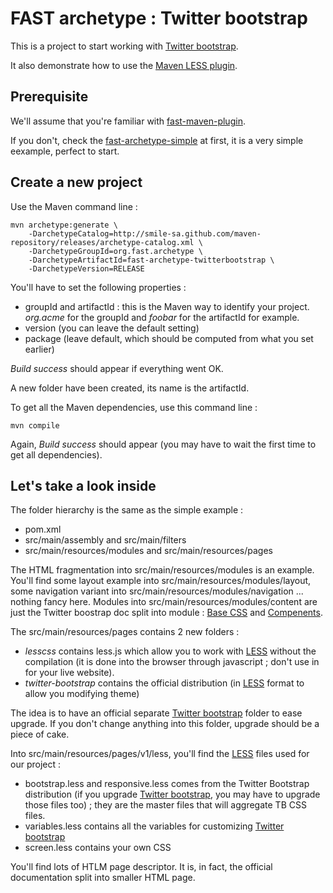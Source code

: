 # FAST archetype : Twitter bootstrap

This is a project to start working with [Twitter bootstrap](http://twitter.github.io/bootstrap/).

It also demonstrate how to use the [Maven LESS plugin](http://smile-sa.github.io/fast-maven-plugin/2.3/extra-less.html).

## Prerequisite

We'll assume that you're familiar with [fast-maven-plugin](http://smile-sa.github.io/fast-maven-plugin).

If you don't, check the [fast-archetype-simple](http://smile-sa.github.io/fast-archetype/fast-archetype-simple) at first, it is a very simple eexample, perfect to start.

## Create a new project

Use the Maven command line :

```
mvn archetype:generate \
	-DarchetypeCatalog=http://smile-sa.github.com/maven-repository/releases/archetype-catalog.xml \
	-DarchetypeGroupId=org.fast.archetype \
	-DarchetypeArtifactId=fast-archetype-twitterbootstrap \
	-DarchetypeVersion=RELEASE
```

You'll have to set the following properties :

- groupId and artifactId : this is the Maven way to identify your project. *org.acme* for the groupId and *foobar* for the artifactId for example.
- version (you can leave the default setting)
- package (leave default, which should be computed from what you set earlier)

*Build success* should appear if everything went OK.

A new folder have been created, its name is the artifactId.

To get all the Maven dependencies, use this command line :

```
mvn compile
```

Again, *Build success* should appear (you may have to wait the first time to get all dependencies).

## Let's take a look inside

The folder hierarchy is the same as the simple example :

- pom.xml
- src/main/assembly and src/main/filters
- src/main/resources/modules and src/main/resources/pages

The HTML fragmentation into src/main/resources/modules is an example.
You'll find some layout example into src/main/resources/modules/layout, some navigation variant into src/main/resources/modules/navigation ... nothing fancy here.
Modules into src/main/resources/modules/content are just the Twitter boostrap doc split into module : [Base CSS](http://twitter.github.io/bootstrap/base-css.html) and [Compenents](http://twitter.github.io/bootstrap/components.html).

The src/main/resources/pages contains 2 new folders :

- *lesscss* contains less.js which allow you to work with [LESS](http://lesscss.org) without the compilation (it is done into the browser through javascript ; don't use in for your live website).
- *twitter-bootstrap* contains the official distribution (in [LESS](http://lesscss.org) format to allow you modifying theme)

The idea is to have an official separate [Twitter bootstrap](http://twitter.github.io/bootstrap/) folder to ease upgrade. If you don't change anything into this folder, upgrade should be a piece of cake.

Into src/main/resources/pages/v1/less, you'll find the [LESS](http://lesscss.org) files used for our project :

- bootstrap.less and responsive.less comes from the Twitter Bootstrap distribution (if you upgrade [Twitter bootstrap](http://twitter.github.io/bootstrap/), you may have to upgrade those files too) ; they are the master files that will aggregate TB CSS files.
- variables.less contains all the variables for customizing [Twitter bootstrap](http://twitter.github.io/bootstrap/)
- screen.less contains your own CSS

You'll find lots of HTLM page descriptor.
It is, in fact, the official documentation split into smaller HTML page.

